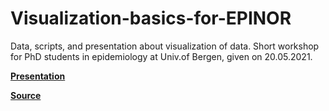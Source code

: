 # Visualization-basics-for-EPINOR
Data, scripts, and presentation about visualization of data. Short workshop for PhD students in epidemiology at Univ.of Bergen, given on 20.05.2021.

[**Presentation**](presentation_JRom.html)

[**Source**](https://github.com/jromanowska/Visualization-basics-for-EPINOR/)

